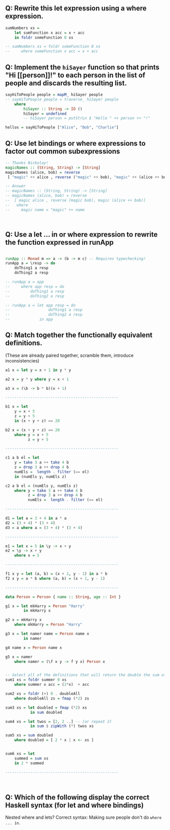 ## Q: Rewrite this let expression using a where expression.

```haskell
sumNumbers xs = 
    let sumFunction x acc = x + acc
    in foldr someFunction 0 xs

-- sumNumbers xs = foldr someFunction 0 xs
--     where someFunction x acc = x + acc
```

## Q: Implement the `hiSayer` function so that prints "Hi [[person]]!" to each person in the list of people and discards the resulting list.

```haskell
sayHiToPeople people = mapM_ hiSayer people
-- sayHiToPeople people = traverse_ hiSayer people
    where 
        hiSayer :: String -> IO ()
        hiSayer = undefined
        -- hiSayer person = putStrLn $ "Hello " ++ person ++ "!"

hellos = sayHiToPeople ["Alice", "Bob", "Charlie"]
```


## Q: Use let bindings or where expressions to factor out common subexpressions

```haskell
-- Thanks Nickolay!
magicNames :: (String, String) -> [String]
magicNames (alice, bob) = reverse
 [ "magic" ++ alice , reverse ("magic" ++ bob), "magic" ++ (alice ++ bob)]

-- Answer
-- magicNames :: (String, String) -> [String]
-- magicNames (alice, bob) = reverse
--  [ magic alice , reverse (magic bob), magic (alice ++ bob)]
--   where
--     magic name = "magic" ++ name
```

```haskell



```

## Q: Use a let ... in or where expression to rewrite the function expressed in runApp

```haskell

runApp :: Monad m => a -> (b -> m c) -- Requires typechecking!
runApp a = \resp -> do
    doThing1 a resp
    doThing2 a resp

-- runApp a = app
--     where app resp = do
--         doThing1 a resp
--         doThing2 a resp

-- runApp a = let app resp = do
--                 doThing1 a resp
--                 doThing2 a resp
--             in app
```

## Q: Match together the functionally equivalent definitions.
(These are already paired together, scramble them, introduce inconsistencies)

```haskell
a1 x = let y = x + 1 in y * y

a2 x = y * y where y = x + 1

a3 x = (\b -> b * b)(x + 1)

--------------------------------------------------

b1 x = let 
    y = x + 5
    z = y + 5
    in (x + y + z) == 20

b2 x = (x + y + z) == 20
    where y = x + 5
          z = y + 5

--------------------------------------------------

c1 a b el = let 
    y = take 3 a ++ take 4 b
    z = drop 3 a ++ drop 4 b
    numEls =  length . filter (== el)
    in (numEls y, numEls z)

c2 a b el = (numEls y, numEls z)
    where y = take 3 a ++ take 4 b
          z = drop 3 a ++ drop 4 b
          numEls =  length . filter (== el)

--------------------------------------------------

d1 = let a = 3 + 4 in a * a
d2 = (3 + 4) * (3 + 4)
d3 = a where a = (3 + 4) * (3 + 4)

--------------------------------------------------

e1 = let x = 5 in \y -> x + y
e2 = \y -> x + y
    where x = 5

--------------------------------------------------

f1 x y = let (a, b) = (x + 1, y - 1) in a * b
f2 x y = a * b where (a, b) = (x + 1, y - 1)

--------------------------------------------------

data Person = Person { name :: String, age :: Int }

g1 x = let mkHarry = Person "Harry"
        in mkHarry x

g2 x = mkHarry x
    where mkHarry = Person "Harry"

g3 x = let namer name = Person name x
        in namer

g4 name x = Person name x

g5 x = namer
    where namer = (\f x y -> f y x) Person x


-- Select all of the definitions that will return the double the sum of a list of integers
sum1 xs = foldr summer 0 xs
    where summer x acc = (2*x)  + acc

sum2 xs = foldr (+) 0 . doubleAll
    where doubleAll zs = fmap (*2) zs

sum3 xs = let doubled = fmap (*2) xs
           in sum doubled

sum4 xs = let twos = [2, 2 ..] -- (or repeat 2)
           in sum $ zipWith (*) twos xs

sum5 xs = sum doubled
    where doubled = [ 2 * x | x <- xs ]


sum6 xs = let 
    summed = sum xs
    in 2 * summed

--------------------------------------------------

    
```



## Q: Which of the following display the correct Haskell syntax (for let and where bindings)


Nested where and lets? Correct syntax: Making sure people don't do `where ... in`.

